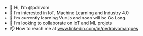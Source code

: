 - 👋 Hi, I’m @pdrivom
- 👀 I’m interested in IoT, Machine Learning and Industry 4.0
- 🌱 I’m currently learning Vue.js and soon will be Go Lang.
- 💞️ I’m looking to collaborate on IoT and ML projets
- 📫 How to reach me at www.linkedin.com/in/pedroivomarques

<!---
pdrivom/pdrivom is a ✨ special ✨ repository because its `README.md` (this file) appears on your GitHub profile.
You can click the Preview link to take a look at your changes.
--->
